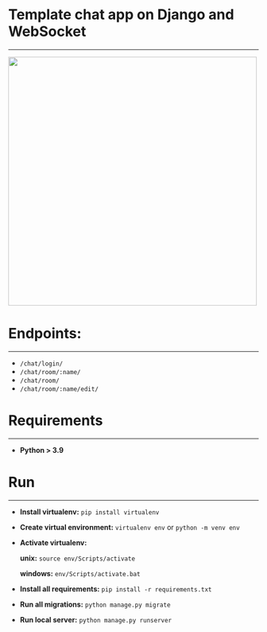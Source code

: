 # Template chat app on Django and WebSocket
***
<img src="https://user-images.githubusercontent.com/55922843/166743451-c175e580-68e6-4d10-8f70-638748ef727e.png" data-canonical-src="https://gyazo.com/eb5c5741b6a9a16c692170a41a49c858.png" width="500" height="500" />

# Endpoints:
***
- `/chat/login/`
- `/chat/room/:name/`
- `/chat/room/`
- `/chat/room/:name/edit/`

# Requirements
***
- **Python > 3.9**

# Run
***
- **Install virtualenv:** `pip install virtualenv`

- **Create virtual environment:** `virtualenv env` or `python -m venv env`

- **Activate virtualenv:**

    **unix:** `source env/Scripts/activate`
  
    **windows:** `env/Scripts/activate.bat`

- **Install all requirements:** `pip install -r requirements.txt`

- **Run all migrations:** `python manage.py migrate`
  
- **Run local server:** `python manage.py runserver`
